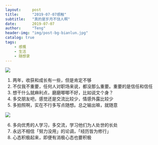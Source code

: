 ```yaml
---
layout:     post
title:      "2019-07-07感触"
subtitle:   "真的是岁月不饶人啊"
date:       2019-07-07
author:     "Teng"
header-img: "img/post-bg-bianlun.jpg"
catalog: true
tags:
    - 感慨
    - 生活
    - 随想录
---
```


![](http://images.tengblog.cn/20190707224504_bK7CY9_IMG_6033.jpeg)

1. 两年，收获和成长有一些，但是肯定不够
2. 不仅我不重要，任何人对职场来说，都没那么重要。重要的是信任和信任
3. 想干什么就麻利点，磨磨唧唧不好，比如说文个身？
4. 多交朋友吧，感觉还是交流比较少，情感外露比较少
5. 多拍照啊，实在不行多写点随想。总之输出嘛，就随意

![](http://images.tengblog.cn/20190707224504_qh6dcT_IMG_6034.jpeg)

6. 多向优秀的人学习，多交流，学习他们为人处世的长处
7. 永远不相信「努力没用」的论调，「经历皆为修行」
8. 心态积极起来，即便有消极心态也要积极
